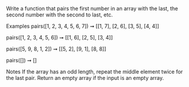 Write a function that pairs the first number in an array with the last, the second number with the second to last, etc.

Examples
pairs([1, 2, 3, 4, 5, 6, 7]) ➞ [[1, 7], [2, 6], [3, 5], [4, 4]]

pairs([1, 2, 3, 4, 5, 6]) ➞ [[1, 6], [2, 5], [3, 4]]

pairs([5, 9, 8, 1, 2]) ➞ [[5, 2], [9, 1], [8, 8]]

pairs([]) ➞ []

Notes
If the array has an odd length, repeat the middle element twice for the last pair.
Return an empty array if the input is an empty array.